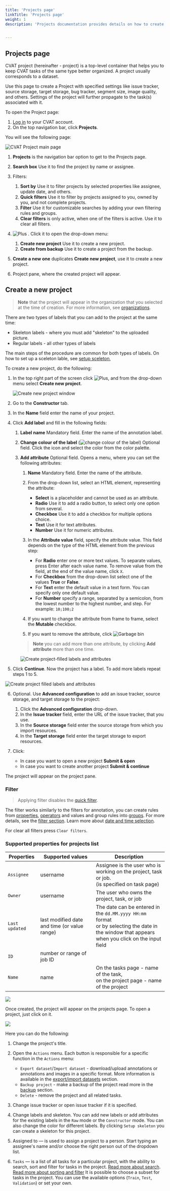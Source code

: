 ```yaml
---
title: 'Projects page'
linkTitle: 'Projects page'
weight: 1
description: 'Projects documentation provides details on how to create the CVAT project, load the CVAT project from a backup, and navigate through the project.'


---
```


## Projects page

CVAT project (hereinafter - project) is a top-level container that helps you to keep CVAT tasks of the same type better organized.
A project usually corresponds to a dataset.

Use this page to create a Project with specified settings like issue tracker, source storage, target storage, bug tracker, segment size, image quality, and others. Settings of the project will further propagate to the task(s) associated with it.

To open the Project page:

1. [Log in](https://app.cvat.ai/) to your CVAT account.
2. On the top navigation bar, click **Projects**.

You will see the following page:


![CVAT Project main page](../../../images/cvat-project-main-page.png)



1. **Projects** is the navigation bar option to get to the Projects page.
2. **Search box** Use it to find the project by name or assignee.
3. Filters:

      1. **Sort by** Use it to filter projects by selected properties like assignee, update date, and others.
      2.  **Quick filters** Use it to filter by projects assigned to you, owned by you, and not complete projects.
      3. **Filter** Use it for customizable searches by adding your own filtering rules and groups.
      4. **Clear filters** is only active, when one of the filters is active. Use it to clear all filters.
4. ![Plus](../../../images/plus.png) . Click it to open the drop-down menu:

      1. **Create new project** Use it to create a new project.
      2.  **Create from backup** Use it to create a project from the backup.
5. **Create a new one** duplicates **Create new project**, use it to create a new project.
6. Project pane, where the created project will appear.


## Create a new project



> **Note** that the project will appear in the organization that you selected at the time of creation.
> For more information, see [organizations](/docs/manual/advanced/organization/).

There are two types of labels that you can add to the project at the same time:

* Skeleton labels - where you must add "skeleton" to the uploaded picture.
* Regular labels - all other types of labels

The main steps of the procedure are common for both types of labels.
On how to set up a sceleton lable, see [setup sceleton](#setup-sceleton-extention),

To create a new project, do the following:

1. In the top right part of the screen click ![Plus](../../../images/plus.png), and from the drop-down menu select **Create new project**.

     ![Create new project window](../../../images/create_new_project.png)

2. Go to the **Constructor** tab.
3. In the **Name** field enter the name of your project.
4. Click **Add label** and fill in the following fields:

      1. **Label name** Mandatory field. Enter the name of the annotation label.
      2. **Change colour of the label** (![change colour of the label](../../../images/color-field.png)) Optional field. Click the icon and select the color from the color palette.
      3. **Add attribute** Optional field. Opens a menu, where you can set the following attributes:

            1. **Name** Mandatory field. Enter the name of the attribute.
            2. From the drop-down list, select an HTML element, representing the attribute:

                * **Select** is a placeholder and cannot be used as an attribute.
                * **Radio** Use it to add a radio button, to select only one option from several.
                * **Checkbox** Use it to add a checkbox for multiple options choice.
                * **Text** Use it for text attributes.
                * **Number** Use it for numeric attributes.
            3.  In the **Attribute value** field, specify the attribute value. This field depends on the type of the HTML element from the previous step:
                * For  **Radio**  enter one or more text values. To separate values, press Enter after each value name. To remove value from the field, at the end of the value name, click `X`.
                * For **Checkbox** from the drop-down list select one of the values **True** or **False**.
                * For **Text** enter the default value in a text form. You can specify only one default value.
                * For **Number** specify a range, separated by a semicolon, from the lowest number to the highest number, and step.  For example: `10;100;2`
            4. If you want to change the attribute from frame to frame, select the **Mutable** checkbox.
            5. If you want to remove the attribute, click ![Garbage bin](../../../images/garbage-bin.png)
            > **Note** you can add more than one attribute, by clicking **Add attribute**  more than one time.

            ![Create project-filled labels and attributes](../../../images/create_new_project_01.png)
5. Click **Continue**. Now the project has a label. To add more labels repeat steps 1 to 5.

 ![Create project filled labels and attributes](../../../images/create_new_project_02.png)

6. Optional. Use **Advanced configuration** to add an issue tracker, source storage, and target storage to the project:

      1. Click the **Advanced configuration** drop-down.
      2. In the **Issue tracker** field, enter the URL of the issue tracker, that you use.
      3. In the **Source storage** field enter the source storage from which you import resources.
      4. In the **Target storage** field enter the target storage to export resources.
7. Click:
      * In case you want to open a new project **Submit & open**
      * In case you want to create another project **Submit & continue**

The project will appear on the project pane.



### Filter

> Applying filter disables the [quick filter][quick-filters].

The filter works similarly to the filters for annotation,
you can create rules from [properties](#supported-properties-for-projects-list),
[operators][operators] and values and group rules into [groups][groups].
For more details, see the [filter section][create-filter].
Learn more about [date and time selection][data-and-time].

For clear all filters press `Clear filters`.

### Supported properties for projects list

| Properties     | Supported values                             | Description                                 |
| -------------- | -------------------------------------------- | ------------------------------------------- |
| `Assignee`     | username                                     | Assignee is the user who is working on the project, task or job. <br>(is specified on task page) |
| `Owner`        | username                                     | The user who owns the project, task, or job |
| `Last updated` | last modified date and time (or value range) | The date can be entered in the `dd.MM.yyyy HH:mm` format <br>or by selecting the date in the window that appears <br>when you click on the input field |
| `ID`           | number or range of job ID                    |                                             |
| `Name`         | name                                         | On the tasks page - name of the task,<br> on the project page - name of the project |



![](/images/image191.jpg)

Once created, the project will appear on the projects page. To open a project, just click on it.

![](/images/image192_mapillary_vistas.jpg)

Here you can do the following:

1. Change the project's title.
1. Open the `Actions` menu. Each button is responsible for a specific function in the `Actions` menu:
   - `Export dataset`/`Import dataset` - download/upload annotations or annotations and images in a specific format.
     More information is available in the [export/import datasets](/docs/manual/advanced/export-import-datasets/)
     section.
   - `Backup project` - make a backup of the project read more in the [backup](/docs/manual/advanced/backup/) section.
   - `Delete` - remove the project and all related tasks.
1. Change issue tracker or open issue tracker if it is specified.
1. Change labels and skeleton.
   You can add new labels or add attributes for the existing labels in the `Raw` mode or the `Constructor` mode.
   You can also change the color for different labels.
   By clicking `Setup skeleton` you can create a skeleton for this project.

1. Assigned to — is used to assign a project to a person.
   Start typing an assignee's name and/or choose the right person out of the dropdown list.
1. `Tasks` — is a list of all tasks for a particular project, with the ability to search,
   sort and filter for tasks in the project.
   [Read more about search](/docs/manual/advanced/search/).
   [Read more about sorting and filter](/docs/manual/advanced/filter/#sort-and-filter-projects-tasks-and-jobs)
It is possible to choose a subset for tasks in the project. You can use the available options
(`Train`, `Test`, `Validation`) or set your own.

[create-filter]: /docs/manual/advanced/filter/#create-a-filter
[operators]: /docs/manual/advanced/filter/#supported-operators-for-properties
[groups]: /docs/manual/advanced/filter/#groups
[data-and-time]: /docs/manual/advanced/filter#date-and-time-selection
[sorting]: /docs/manual/advanced/filter/#sort-by
[quick-filters]: /docs/manual/advanced/filter/#quick-filters

